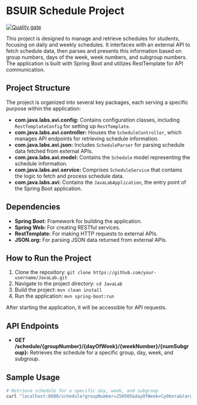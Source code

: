 # BSUIR Schedule Project

[![Quality gate](https://sonarcloud.io/api/project_badges/quality_gate?project=AvIzAvR_JavaLabs)](https://sonarcloud.io/summary/new_code?id=AvIzAvR_JavaLabs)

This project is designed to manage and retrieve schedules for students, focusing on daily and weekly schedules. It interfaces with an external API to fetch schedule data, then parses and presents this information based on group numbers, days of the week, week numbers, and subgroup numbers. The application is built with Spring Boot and utilizes RestTemplate for API communication.

## Project Structure

The project is organized into several key packages, each serving a specific purpose within the application:

- **com.java.labs.avi.config:** Contains configuration classes, including `RestTemplateConfig` for setting up `RestTemplate`.
- **com.java.labs.avi.controller:** Houses the `ScheduleController`, which manages API endpoints for retrieving schedule information.
- **com.java.labs.avi.json:** Includes `ScheduleParser` for parsing schedule data fetched from external APIs.
- **com.java.labs.avi.model:** Contains the `Schedule` model representing the schedule information.
- **com.java.labs.avi.service:** Comprises `ScheduleService` that contains the logic to fetch and process schedule data.
- **com.java.labs.avi:** Contains the `JavaLabApplication`, the entry point of the Spring Boot application.

## Dependencies

- **Spring Boot:** Framework for building the application.
- **Spring Web:** For creating RESTful services.
- **RestTemplate:** For making HTTP requests to external APIs.
- **JSON.org:** For parsing JSON data returned from external APIs.

## How to Run the Project

1. Clone the repository: `git clone https://github.com/your-username/JavaLab.git`
2. Navigate to the project directory: `cd JavaLab`
3. Build the project: `mvn clean install`
4. Run the application: `mvn spring-boot:run`

After starting the application, it will be accessible for API requests.

## API Endpoints

- **GET /schedule/{groupNumber}/{dayOfWeek}/{weekNumber}/{numSubgroup}:** Retrieves the schedule for a specific group, day, week, and subgroup.

## Sample Usage

```bash
# Retrieve schedule for a specific day, week, and subgroup
curl "localhost:8080/schedule?groupNumber=250505&dayOfWeek=Суббота&targetWeekNumber=2&numSubgroup=0"

